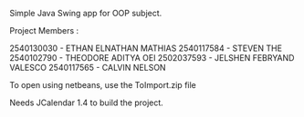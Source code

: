 Simple Java Swing app for OOP subject.

Project Members : 

2540130030 - ETHAN ELNATHAN MATHIAS
2540117584 - STEVEN THE 
2540102790 - THEODORE ADITYA OEI
2502037593 - JELSHEN FEBRYAND VALESCO
2540117565 - CALVIN NELSON

To open using netbeans, use the ToImport.zip file

Needs JCalendar 1.4 to build the project.
